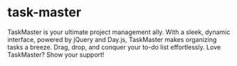 # task-master
TaskMaster is your ultimate project management ally. With a sleek, dynamic interface, powered by jQuery and Day.js, TaskMaster makes organizing tasks a breeze. Drag, drop, and conquer your to-do list effortlessly. Love TaskMaster? Show your support!

